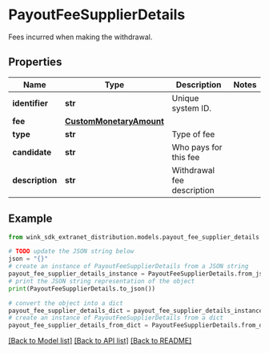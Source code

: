 # PayoutFeeSupplierDetails

Fees incurred when making the withdrawal.

## Properties

Name | Type | Description | Notes
------------ | ------------- | ------------- | -------------
**identifier** | **str** | Unique system ID. | 
**fee** | [**CustomMonetaryAmount**](CustomMonetaryAmount.md) |  | 
**type** | **str** | Type of fee | 
**candidate** | **str** | Who pays for this fee | 
**description** | **str** | Withdrawal fee description | 

## Example

```python
from wink_sdk_extranet_distribution.models.payout_fee_supplier_details import PayoutFeeSupplierDetails

# TODO update the JSON string below
json = "{}"
# create an instance of PayoutFeeSupplierDetails from a JSON string
payout_fee_supplier_details_instance = PayoutFeeSupplierDetails.from_json(json)
# print the JSON string representation of the object
print(PayoutFeeSupplierDetails.to_json())

# convert the object into a dict
payout_fee_supplier_details_dict = payout_fee_supplier_details_instance.to_dict()
# create an instance of PayoutFeeSupplierDetails from a dict
payout_fee_supplier_details_from_dict = PayoutFeeSupplierDetails.from_dict(payout_fee_supplier_details_dict)
```
[[Back to Model list]](../README.md#documentation-for-models) [[Back to API list]](../README.md#documentation-for-api-endpoints) [[Back to README]](../README.md)


